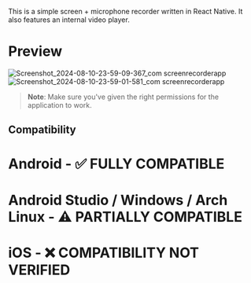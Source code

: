 This is a simple screen + microphone recorder written in React Native. It also features an internal video player.

# Preview
![Screenshot_2024-08-10-23-59-09-367_com screenrecorderapp](https://github.com/user-attachments/assets/f2acba57-c726-4ac8-ade9-0596c57fb41d) ![Screenshot_2024-08-10-23-59-01-581_com screenrecorderapp](https://github.com/user-attachments/assets/1a227429-e304-4c64-ac5b-0593ac82c9dc)

>**Note**: Make sure you've given the right permissions for the application to work.

## Compatibility
# Android - ✅ FULLY COMPATIBLE

# Android Studio / Windows / Arch Linux - ⚠️ PARTIALLY COMPATIBLE

# iOS - ❌ COMPATIBILITY NOT VERIFIED
